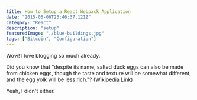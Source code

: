 ```yaml
---
title: How to Setup a React Webpack Application
date: "2015-05-06T23:46:37.121Z"
category: "React"
description: "setup"
featuredImage: "./blue-buildings.jpg"
tags: ["Bitcoin", "Configuration"]
---
```


Wow! I love blogging so much already.

Did you know that "despite its name, salted duck eggs can also be made from
chicken eggs, though the taste and texture will be somewhat different, and the
egg yolk will be less rich."?
([Wikipedia Link](http://en.wikipedia.org/wiki/Salted_duck_egg))

Yeah, I didn't either.

